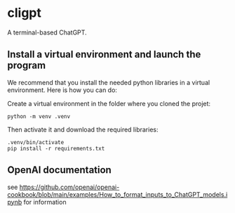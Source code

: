 # cligpt

A terminal-based ChatGPT.

## Install a virtual environment and launch the program

We recommend that you install the needed python libraries in a virtual environment. Here is how you can do:

Create a virtual environment in the folder where you cloned the projet:
```
python -m venv .venv
```
Then activate it and download the required libraries:
```
.venv/bin/activate
pip install -r requirements.txt
```

## OpenAI documentation

see https://github.com/openai/openai-cookbook/blob/main/examples/How_to_format_inputs_to_ChatGPT_models.ipynb for information

